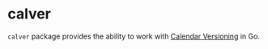 # calver

`calver` package provides the ability to work with [Calendar Versioning](https://calver.org/) in Go.
